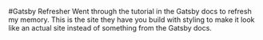 #Gatsby Refresher
Went through the tutorial in the Gatsby docs to refresh my memory. This is the site they have you build with styling to make it look like an actual site instead of something from the Gatsby docs.
